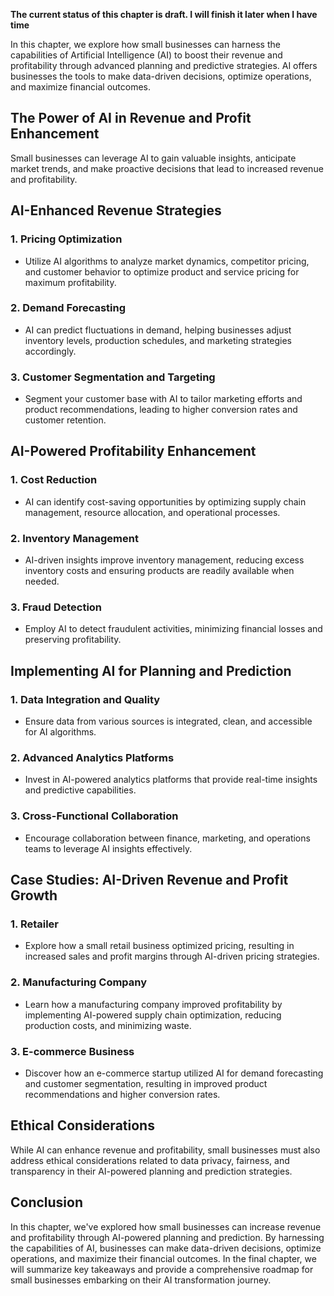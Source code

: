 **The current status of this chapter is draft. I will finish it later when I have time**

In this chapter, we explore how small businesses can harness the capabilities of Artificial Intelligence (AI) to boost their revenue and profitability through advanced planning and predictive strategies. AI offers businesses the tools to make data-driven decisions, optimize operations, and maximize financial outcomes.

The Power of AI in Revenue and Profit Enhancement
-------------------------------------------------

Small businesses can leverage AI to gain valuable insights, anticipate market trends, and make proactive decisions that lead to increased revenue and profitability.

AI-Enhanced Revenue Strategies
------------------------------

### 1. **Pricing Optimization**

* Utilize AI algorithms to analyze market dynamics, competitor pricing, and customer behavior to optimize product and service pricing for maximum profitability.

### 2. **Demand Forecasting**

* AI can predict fluctuations in demand, helping businesses adjust inventory levels, production schedules, and marketing strategies accordingly.

### 3. **Customer Segmentation and Targeting**

* Segment your customer base with AI to tailor marketing efforts and product recommendations, leading to higher conversion rates and customer retention.

AI-Powered Profitability Enhancement
------------------------------------

### 1. **Cost Reduction**

* AI can identify cost-saving opportunities by optimizing supply chain management, resource allocation, and operational processes.

### 2. **Inventory Management**

* AI-driven insights improve inventory management, reducing excess inventory costs and ensuring products are readily available when needed.

### 3. **Fraud Detection**

* Employ AI to detect fraudulent activities, minimizing financial losses and preserving profitability.

Implementing AI for Planning and Prediction
-------------------------------------------

### 1. **Data Integration and Quality**

* Ensure data from various sources is integrated, clean, and accessible for AI algorithms.

### 2. **Advanced Analytics Platforms**

* Invest in AI-powered analytics platforms that provide real-time insights and predictive capabilities.

### 3. **Cross-Functional Collaboration**

* Encourage collaboration between finance, marketing, and operations teams to leverage AI insights effectively.

Case Studies: AI-Driven Revenue and Profit Growth
-------------------------------------------------

### 1. **Retailer**

* Explore how a small retail business optimized pricing, resulting in increased sales and profit margins through AI-driven pricing strategies.

### 2. **Manufacturing Company**

* Learn how a manufacturing company improved profitability by implementing AI-powered supply chain optimization, reducing production costs, and minimizing waste.

### 3. **E-commerce Business**

* Discover how an e-commerce startup utilized AI for demand forecasting and customer segmentation, resulting in improved product recommendations and higher conversion rates.

Ethical Considerations
----------------------

While AI can enhance revenue and profitability, small businesses must also address ethical considerations related to data privacy, fairness, and transparency in their AI-powered planning and prediction strategies.

Conclusion
----------

In this chapter, we've explored how small businesses can increase revenue and profitability through AI-powered planning and prediction. By harnessing the capabilities of AI, businesses can make data-driven decisions, optimize operations, and maximize their financial outcomes. In the final chapter, we will summarize key takeaways and provide a comprehensive roadmap for small businesses embarking on their AI transformation journey.
